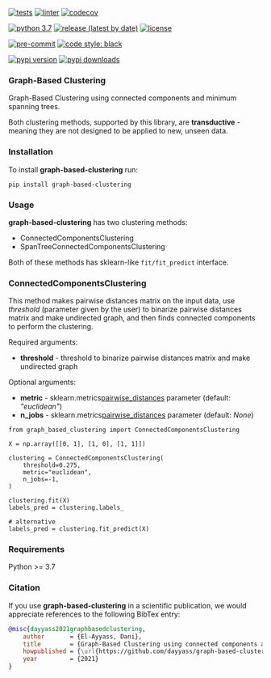 [![tests](https://github.com/dayyass/graph-based-clustering/actions/workflows/tests.yml/badge.svg)](https://github.com/dayyass/graph-based-clustering/actions/workflows/tests.yml)
[![linter](https://github.com/dayyass/graph-based-clustering/actions/workflows/linter.yml/badge.svg)](https://github.com/dayyass/graph-based-clustering/actions/workflows/linter.yml)
[![codecov](https://codecov.io/gh/dayyass/graph-based-clustering/branch/main/graph/badge.svg?token=ZVR4C5SRON)](https://codecov.io/gh/dayyass/graph-based-clustering)

[![python 3.7](https://img.shields.io/badge/python-3.7-blue.svg)](https://github.com/dayyass/graph-based-clustering#requirements)
[![release (latest by date)](https://img.shields.io/github/v/release/dayyass/graph-based-clustering)](https://github.com/dayyass/graph-based-clustering/releases/latest)
[![license](https://img.shields.io/github/license/dayyass/graph-based-clustering?color=blue)](https://github.com/dayyass/graph-based-clustering/blob/main/LICENSE)

[![pre-commit](https://img.shields.io/badge/pre--commit-enabled-black)](https://github.com/dayyass/graph-based-clustering/blob/main/.pre-commit-config.yaml)
[![code style: black](https://img.shields.io/badge/code%20style-black-000000.svg)](https://github.com/psf/black)

[![pypi version](https://img.shields.io/pypi/v/graph-based-clustering)](https://pypi.org/project/graph-based-clustering)
[![pypi downloads](https://img.shields.io/pypi/dm/graph-based-clustering)](https://pypi.org/project/graph-based-clustering)

### Graph-Based Clustering

Graph-Based Clustering using connected components and minimum spanning trees.

Both clustering methods, supported by this library, are **transductive** - meaning they are not designed to be applied to new, unseen data.

### Installation

To install **graph-based-clustering** run:
```
pip install graph-based-clustering
```

### Usage

**graph-based-clustering** has two clustering methods:
- ConnectedComponentsClustering
- SpanTreeConnectedComponentsClustering

Both of these methods has sklearn-like `fit/fit_predict` interface.

### ConnectedComponentsClustering

This method makes pairwise distances matrix on the input data, use *threshold* (parameter given by the user) to binarize pairwise distances matrix and make undirected graph, and then finds connected components to perform the clustering.

Required arguments:
- **threshold** - threshold to binarize pairwise distances matrix and make undirected graph

Optional arguments:
- **metric** - sklearn.metrics[pairwise_distances](https://scikit-learn.org/stable/modules/generated/sklearn.metrics.pairwise_distances.html) parameter (default: *"euclidean"*)
- **n_jobs** - sklearn.metrics[pairwise_distances](https://scikit-learn.org/stable/modules/generated/sklearn.metrics.pairwise_distances.html) parameter (default: *None*)

```python3
from graph_based_clustering import ConnectedComponentsClustering

X = np.array([[0, 1], [1, 0], [1, 1]])

clustering = ConnectedComponentsClustering(
    threshold=0.275,
    metric="euclidean",
    n_jobs=-1,
)

clustering.fit(X)
labels_pred = clustering.labels_

# alternative
labels_pred = clustering.fit_predict(X)
```

### Requirements
Python >= 3.7

### Citation
If you use **graph-based-clustering** in a scientific publication, we would appreciate references to the following BibTex entry:
```bibtex
@misc{dayyass2021graphbasedclustering,
    author       = {El-Ayyass, Dani},
    title        = {Graph-Based Clustering using connected components and spanning trees},
    howpublished = {\url{https://github.com/dayyass/graph-based-clustering}},
    year         = {2021}
}
```
